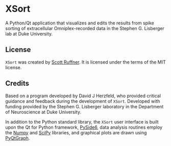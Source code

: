 # XSort

A Python/Qt application that visualizes and edits the results from spike sorting of extracellular Omniplex-recorded
data in the Stephen G. Lisberger lab at Duke University.


## License
`XSort` was created by [Scott Ruffner](mailto:sruffner@srscicomp.com). It is
licensed under the terms of the MIT license.

## Credits
Based on a program developed by David J Herzfeld, who provided critical guidance and feedback during the
development of `XSort`. Developed with funding provided by the Stephen G. Lisberger laboratory in the Department of
Neuroscience at Duke University.

In addition to the Python standard library, the `XSort` user interface is built upon the Qt for Python framework, 
[PySide6](https://doc.qt.io/qtforpython-6/index.html), data analysis routines employ the [Numpy](https://numpy.org/) 
and [SciPy](https://scipy.org/) libraries, and graphical plots are drawn using [PyQtGraph](https://pyqtgraph.readthedocs.io/en/latest/index.html).
